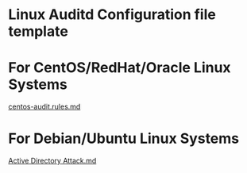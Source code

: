 # Linux Auditd Configuration file template

# For CentOS/RedHat/Oracle Linux Systems
[centos-audit.rules.md](https://github.com/15U12U/auditd/blob/main/centos-audit.rules)

# For Debian/Ubuntu Linux Systems
[Active Directory Attack.md](https://github.com/15U12U/auditd/blob/main/ubuntu-audit.rules)


